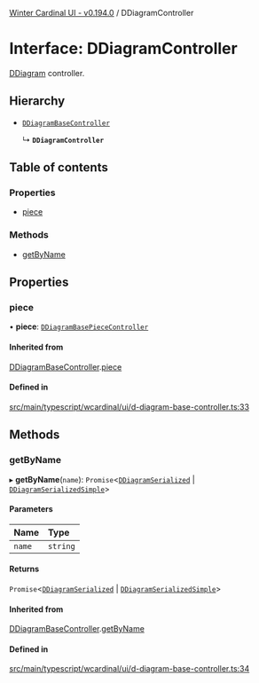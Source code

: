 [Winter Cardinal UI - v0.194.0](../index.md) / DDiagramController

# Interface: DDiagramController

[DDiagram](../classes/DDiagram.md) controller.

## Hierarchy

- [`DDiagramBaseController`](DDiagramBaseController.md)

  ↳ **`DDiagramController`**

## Table of contents

### Properties

- [piece](DDiagramController.md#piece)

### Methods

- [getByName](DDiagramController.md#getbyname)

## Properties

### piece

• **piece**: [`DDiagramBasePieceController`](DDiagramBasePieceController.md)

#### Inherited from

[DDiagramBaseController](DDiagramBaseController.md).[piece](DDiagramBaseController.md#piece)

#### Defined in

[src/main/typescript/wcardinal/ui/d-diagram-base-controller.ts:33](https://github.com/winter-cardinal/winter-cardinal-ui/blob/v0.194.0/src/main/typescript/wcardinal/ui/d-diagram-base-controller.ts#L33)

## Methods

### getByName

▸ **getByName**(`name`): `Promise`<[`DDiagramSerialized`](DDiagramSerialized.md) \| [`DDiagramSerializedSimple`](DDiagramSerializedSimple.md)\>

#### Parameters

| Name | Type |
| :------ | :------ |
| `name` | `string` |

#### Returns

`Promise`<[`DDiagramSerialized`](DDiagramSerialized.md) \| [`DDiagramSerializedSimple`](DDiagramSerializedSimple.md)\>

#### Inherited from

[DDiagramBaseController](DDiagramBaseController.md).[getByName](DDiagramBaseController.md#getbyname)

#### Defined in

[src/main/typescript/wcardinal/ui/d-diagram-base-controller.ts:34](https://github.com/winter-cardinal/winter-cardinal-ui/blob/v0.194.0/src/main/typescript/wcardinal/ui/d-diagram-base-controller.ts#L34)
